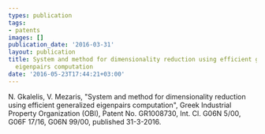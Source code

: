 ```yaml
---
types: publication
tags:
- patents
images: []
publication_date: '2016-03-31'
layout: publication
title: System and method for dimensionality reduction using efficient generalized
  eigenpairs computation
date: '2016-05-23T17:44:21+03:00'
---
```

<p><span lang="EN-US">N. Gkalelis, V. Mezaris, "System and method for dimensionality reduction using efficient generalized eigenpairs computation", Greek Industrial Property Organization (OBI), Patent No. </span>GR1008730, Int. Cl. G06N 5/00, G06F 17/16, G06N 99/00, published 31-3-2016.</p>
